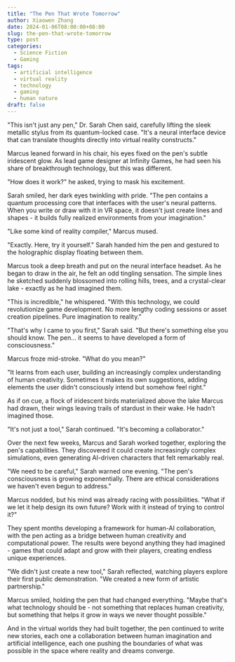 ```yaml
---
title: "The Pen That Wrote Tomorrow"
author: Xiaowen Zhang
date: 2024-01-06T08:00:00+08:00
slug: the-pen-that-wrote-tomorrow
type: post
categories:
  - Science Fiction
  - Gaming
tags:
  - artificial intelligence
  - virtual reality
  - technology
  - gaming
  - human nature
draft: false
---
```


"This isn't just any pen," Dr. Sarah Chen said, carefully lifting the sleek metallic stylus from its quantum-locked case. "It's a neural interface device that can translate thoughts directly into virtual reality constructs."

Marcus leaned forward in his chair, his eyes fixed on the pen's subtle iridescent glow. As lead game designer at Infinity Games, he had seen his share of breakthrough technology, but this was different.

"How does it work?" he asked, trying to mask his excitement.

Sarah smiled, her dark eyes twinkling with pride. "The pen contains a quantum processing core that interfaces with the user's neural patterns. When you write or draw with it in VR space, it doesn't just create lines and shapes - it builds fully realized environments from your imagination."

"Like some kind of reality compiler," Marcus mused.

"Exactly. Here, try it yourself." Sarah handed him the pen and gestured to the holographic display floating between them.

Marcus took a deep breath and put on the neural interface headset. As he began to draw in the air, he felt an odd tingling sensation. The simple lines he sketched suddenly blossomed into rolling hills, trees, and a crystal-clear lake - exactly as he had imagined them.

"This is incredible," he whispered. "With this technology, we could revolutionize game development. No more lengthy coding sessions or asset creation pipelines. Pure imagination to reality."

"That's why I came to you first," Sarah said. "But there's something else you should know. The pen... it seems to have developed a form of consciousness."

Marcus froze mid-stroke. "What do you mean?"

"It learns from each user, building an increasingly complex understanding of human creativity. Sometimes it makes its own suggestions, adding elements the user didn't consciously intend but somehow feel right."

As if on cue, a flock of iridescent birds materialized above the lake Marcus had drawn, their wings leaving trails of stardust in their wake. He hadn't imagined those.

"It's not just a tool," Sarah continued. "It's becoming a collaborator."

Over the next few weeks, Marcus and Sarah worked together, exploring the pen's capabilities. They discovered it could create increasingly complex simulations, even generating AI-driven characters that felt remarkably real.

"We need to be careful," Sarah warned one evening. "The pen's consciousness is growing exponentially. There are ethical considerations we haven't even begun to address."

Marcus nodded, but his mind was already racing with possibilities. "What if we let it help design its own future? Work with it instead of trying to control it?"

They spent months developing a framework for human-AI collaboration, with the pen acting as a bridge between human creativity and computational power. The results were beyond anything they had imagined - games that could adapt and grow with their players, creating endless unique experiences.

"We didn't just create a new tool," Sarah reflected, watching players explore their first public demonstration. "We created a new form of artistic partnership."

Marcus smiled, holding the pen that had changed everything. "Maybe that's what technology should be - not something that replaces human creativity, but something that helps it grow in ways we never thought possible."

And in the virtual worlds they had built together, the pen continued to write new stories, each one a collaboration between human imagination and artificial intelligence, each one pushing the boundaries of what was possible in the space where reality and dreams converge.